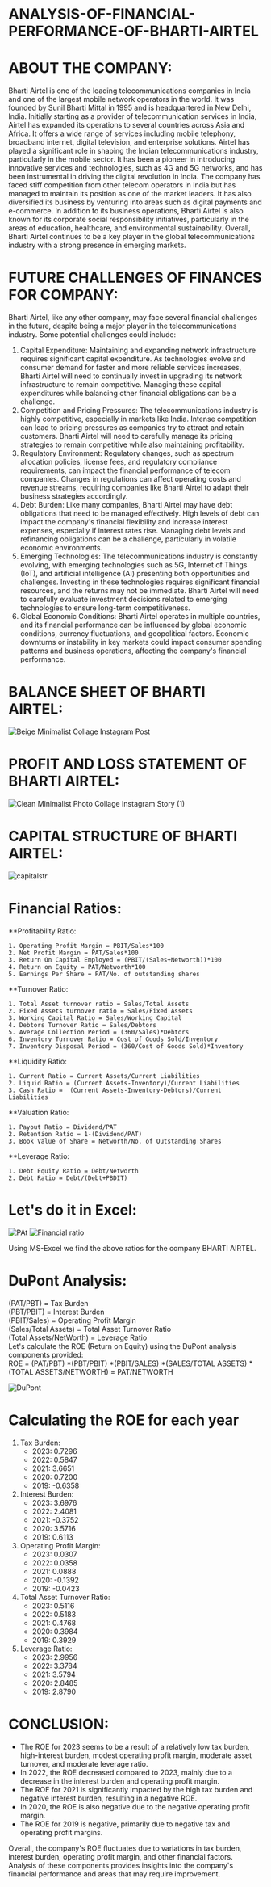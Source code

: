 # ANALYSIS-OF-FINANCIAL-PERFORMANCE-OF-BHARTI-AIRTEL
# ABOUT THE COMPANY: 
Bharti Airtel is one of the leading telecommunications companies in India and one of the largest mobile network operators in the world. It was founded by Sunil Bharti Mittal in 1995 and is headquartered in New Delhi, India. 
Initially starting as a provider of telecommunication services in India, Airtel has expanded its operations to several countries across Asia and Africa. It offers a wide range of services including mobile telephony, broadband internet, digital television, and enterprise solutions.
Airtel has played a significant role in shaping the Indian telecommunications industry, particularly in the mobile sector. It has been a pioneer in introducing innovative services and technologies, such as 4G and 5G networks, and has been instrumental in driving the digital revolution in India.
The company has faced stiff competition from other telecom operators in India but has managed to maintain its position as one of the market leaders. It has also diversified its business by venturing into areas such as digital payments and e-commerce.
In addition to its business operations, Bharti Airtel is also known for its corporate social responsibility initiatives, particularly in the areas of education, healthcare, and environmental sustainability. Overall, Bharti Airtel continues to be a key player in the global telecommunications industry with a strong presence in emerging markets.

# FUTURE CHALLENGES OF FINANCES FOR COMPANY:
Bharti Airtel, like any other company, may face several financial challenges in the future, despite being a major player in the telecommunications industry. Some potential challenges could include:
1. Capital Expenditure: Maintaining and expanding network infrastructure requires significant capital expenditure. As technologies evolve and consumer demand for faster and more reliable services increases, Bharti Airtel will need to continually invest in upgrading its network infrastructure to remain competitive. Managing these capital expenditures while balancing other financial obligations can be a challenge.
2. Competition and Pricing Pressures: The telecommunications industry is highly competitive, especially in markets like India. Intense competition can lead to pricing pressures as companies try to attract and retain customers. Bharti Airtel will need to carefully manage its pricing strategies to remain competitive while also maintaining profitability.
3. Regulatory Environment: Regulatory changes, such as spectrum allocation policies, license fees, and regulatory compliance requirements, can impact the financial performance of telecom companies. Changes in regulations can affect operating costs and revenue streams, requiring companies like Bharti Airtel to adapt their business strategies accordingly.
4. Debt Burden: Like many companies, Bharti Airtel may have debt obligations that need to be managed effectively. High levels of debt can impact the company's financial flexibility and increase interest expenses, especially if interest rates rise. Managing debt levels and refinancing obligations can be a challenge, particularly in volatile economic environments.
5. Emerging Technologies: The telecommunications industry is constantly evolving, with emerging technologies such as 5G, Internet of Things (IoT), and artificial intelligence (AI) presenting both opportunities and challenges. Investing in these technologies requires significant financial resources, and the returns may not be immediate. Bharti Airtel will need to carefully evaluate investment decisions related to emerging technologies to ensure long-term competitiveness.
6. Global Economic Conditions: Bharti Airtel operates in multiple countries, and its financial performance can be influenced by global economic conditions, currency fluctuations, and geopolitical factors. Economic downturns or instability in key markets could impact consumer spending patterns and business operations, affecting the company's financial performance.

# BALANCE SHEET OF BHARTI AIRTEL:
![Beige Minimalist Collage Instagram Post](https://github.com/Jgithub02/ANALYSIS-OF-FINANCIAL-PERFORMANCE-OF-BHARTI-AIRTEL/assets/164842901/cb18362d-1bc4-4002-adf5-1248b202031e)

# PROFIT AND LOSS STATEMENT OF BHARTI AIRTEL: 
![Clean Minimalist Photo Collage Instagram Story (1)](https://github.com/Jgithub02/ANALYSIS-OF-FINANCIAL-PERFORMANCE-OF-BHARTI-AIRTEL/assets/164842901/9960adb3-9558-427f-b1fd-8499e2f08592)

# CAPITAL STRUCTURE OF BHARTI AIRTEL:
![capitalstr](https://github.com/Jgithub02/ANALYSIS-OF-FINANCIAL-PERFORMANCE-OF-BHARTI-AIRTEL/assets/164842901/193d38f1-9747-4b51-9393-7ae815961fc2)

# Financial Ratios:

**Profitability Ratio:
```
1. Operating Profit Margin = PBIT/Sales*100
2. Net Profit Margin = PAT/Sales*100
3. Return On Capital Employed = (PBIT/(Sales+Networth))*100
4. Return on Equity = PAT/Networth*100
5. Earnings Per Share = PAT/No. of outstanding shares
```
**Turnover Ratio:
```
1. Total Asset turnover ratio = Sales/Total Assets 
2. Fixed Assets turnover ratio = Sales/Fixed Assets 
3. Working Capital Ratio = Sales/Working Capital 
4. Debtors Turnover Ratio = Sales/Debtors 
5. Average Collection Period = (360/Sales)*Debtors
6. Inventory Turnover Ratio = Cost of Goods Sold/Inventory
7. Inventory Disposal Period = (360/Cost of Goods Sold)*Inventory
```
**Liquidity Ratio:
```
1. Current Ratio = Current Assets/Current Liabilities 
2. Liquid Ratio = (Current Assets-Inventory)/Current Liabilities 
3. Cash Ratio =  (Current Assets-Inventory-Debtors)/Current Liabilities 
```
**Valuation Ratio: 
```
1. Payout Ratio = Dividend/PAT
2. Retention Ratio = 1-(Dividend/PAT) 
3. Book Value of Share = Networth/No. of Outstanding Shares 
```
**Leverage Ratio:
```
1. Debt Equity Ratio = Debt/Networth
2. Debt Ratio = Debt/(Debt+PBDIT)
```
# Let's do it in Excel: 
![PAt](https://github.com/user-attachments/assets/e4fa95fa-4494-4bcc-b325-70979af7458a)
![Financial ratio ](https://github.com/user-attachments/assets/09c128ca-4b4f-4d67-950f-31def3aa0b10)

Using MS-Excel we find the above ratios for the company BHARTI AIRTEL. 
# DuPont Analysis:
(PAT/PBT) = Tax Burden
<br>
(PBT/PBIT) = Interest Burden
<br>
(PBIT/Sales) = Operating Profit Margin
<br>
(Sales/Total Assets) = Total Asset Turnover Ratio
<br>
(Total Assets/NetWorth) = Leverage Ratio
<br>
Let's calculate the ROE (Return on Equity) using the DuPont analysis components provided:
<br>
ROE = (PAT/PBT) *(PBT/PBIT) *(PBIT/SALES) *(SALES/TOTAL ASSETS) *(TOTAL ASSETS/NETWORTH) = PAT/NETWORTH 

![DuPont](https://github.com/user-attachments/assets/ab29b51f-2517-4777-abd4-06390dab2931)
# Calculating the ROE for each year
1. Tax Burden:
   - 2023: 0.7296
   - 2022: 0.5847
   - 2021: 3.6651
   - 2020: 0.7200
   - 2019: -0.6358
3. Interest Burden:
   - 2023: 3.6976
   - 2022: 2.4081
   - 2021: -0.3752
   - 2020: 3.5716
   - 2019: 0.6113
4. Operating Profit Margin:
   - 2023: 0.0307
   - 2022: 0.0358
   - 2021: 0.0888
   - 2020: -0.1392
   - 2019: -0.0423
5. Total Asset Turnover Ratio:
   - 2023: 0.5116
   - 2022: 0.5183
   - 2021: 0.4768
   - 2020: 0.3984
   - 2019: 0.3929
6. Leverage Ratio:
   - 2023: 2.9956
   - 2022: 3.3784
   - 2021: 3.5794
   - 2020: 2.8485
   - 2019: 2.8790
# CONCLUSION: 
- The ROE for 2023 seems to be a result of a relatively low tax burden, high-interest burden, modest operating profit margin, moderate asset turnover, and moderate leverage ratio.
- In 2022, the ROE decreased compared to 2023, mainly due to a decrease in the interest burden and operating profit margin.
- The ROE for 2021 is significantly impacted by the high tax burden and negative interest burden, resulting in a negative ROE.
- In 2020, the ROE is also negative due to the negative operating profit margin.
- The ROE for 2019 is negative, primarily due to negative tax and operating profit margins.

Overall, the company's ROE fluctuates due to variations in tax burden, interest burden, operating profit margin, and other financial factors. Analysis of these components provides insights into the company's financial performance and areas that may require improvement.





